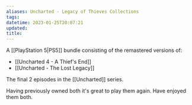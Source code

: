 ```yaml
---
aliases: Uncharted - Legacy of Thieves Collections
tags:
datetime: 2023-01-25T20:07:21
updated: 
title: 
---
```

A [[PlayStation 5|PS5]] bundle consisting of the remastered versions of:

- [[Uncharted 4 - A Thief's End]]
- [[Uncharted - The Lost Legacy]]

The final 2 episodes in the [[Uncharted]] series.

Having previously owned both it's great to play them again. Have enjoyed them both.
